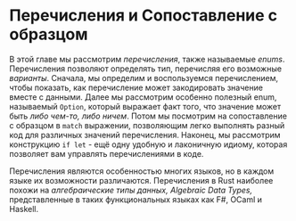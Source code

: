 # Перечисления и Сопоставление с образцом

В этой главе мы рассмотрим *перечисления*, также называемые *enums*. Перечисления позволяют определять тип, перечисляя его возможные *варианты*. Сначала, мы определим и воспользуемся перечислением, чтобы показать, как перечисление может закодировать значение вместе с данными. Далее мы рассмотрим особенно полезный enum, называемый `Option`, который выражает факт того, что значение может быть *либо чем-то, либо ничем*. Потом мы посмотрим на сопоставление с образцом в `match` выражении, позволяющим легко выполнять разный код для различных значений перечисления. Наконец, мы рассмотрим конструкцию `if let` - ещё одну удобную и лаконичную идиому, которая позволяет вам управлять перечислениями в коде.

Перечисления являются особенностью многих языков, но в каждом языке их возможности различаются. Перечисления в Rust наиболее похожи на *алгебраические типы данных, Algebraic Data Types,* представленные в таких функциональных языках как F#, OCaml и Haskell.

